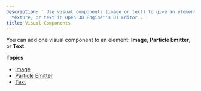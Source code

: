 ```yaml
---
description: ' Use visual components (image or text) to give an element color and
  texture, or text in Open 3D Engine''s UI Editor . '
title: Visual Components
---
```


You can add one visual component to an element: **Image**, **Particle Emitter**, or **Text**.

**Topics**
+ [Image](/docs/user-guide/interactivity/user-interface/editor/components-image.md)
+ [Particle Emitter](/docs/user-guide/interactivity/user-interface/editor/components-visual-particle-emitter.md)
+ [Text](/docs/user-guide/interactivity/user-interface/editor/components-text.md)
